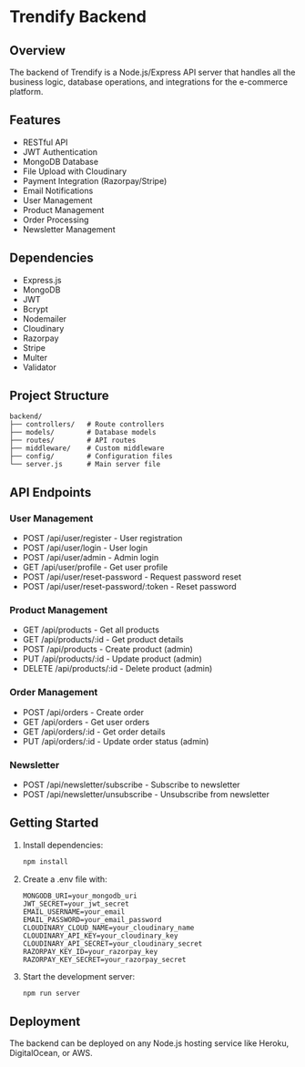 # Trendify Backend

## Overview
The backend of Trendify is a Node.js/Express API server that handles all the business logic, database operations, and integrations for the e-commerce platform.

## Features
- RESTful API
- JWT Authentication
- MongoDB Database
- File Upload with Cloudinary
- Payment Integration (Razorpay/Stripe)
- Email Notifications
- User Management
- Product Management
- Order Processing
- Newsletter Management

## Dependencies
- Express.js
- MongoDB
- JWT
- Bcrypt
- Nodemailer
- Cloudinary
- Razorpay
- Stripe
- Multer
- Validator

## Project Structure
```
backend/
├── controllers/   # Route controllers
├── models/        # Database models
├── routes/        # API routes
├── middleware/    # Custom middleware
├── config/        # Configuration files
└── server.js      # Main server file
```

## API Endpoints

### User Management
- POST /api/user/register - User registration
- POST /api/user/login - User login
- POST /api/user/admin - Admin login
- GET /api/user/profile - Get user profile
- POST /api/user/reset-password - Request password reset
- POST /api/user/reset-password/:token - Reset password

### Product Management
- GET /api/products - Get all products
- GET /api/products/:id - Get product details
- POST /api/products - Create product (admin)
- PUT /api/products/:id - Update product (admin)
- DELETE /api/products/:id - Delete product (admin)

### Order Management
- POST /api/orders - Create order
- GET /api/orders - Get user orders
- GET /api/orders/:id - Get order details
- PUT /api/orders/:id - Update order status (admin)

### Newsletter
- POST /api/newsletter/subscribe - Subscribe to newsletter
- POST /api/newsletter/unsubscribe - Unsubscribe from newsletter

## Getting Started
1. Install dependencies:
   ```bash
   npm install
   ```

2. Create a .env file with:
   ```
   MONGODB_URI=your_mongodb_uri
   JWT_SECRET=your_jwt_secret
   EMAIL_USERNAME=your_email
   EMAIL_PASSWORD=your_email_password
   CLOUDINARY_CLOUD_NAME=your_cloudinary_name
   CLOUDINARY_API_KEY=your_cloudinary_key
   CLOUDINARY_API_SECRET=your_cloudinary_secret
   RAZORPAY_KEY_ID=your_razorpay_key
   RAZORPAY_KEY_SECRET=your_razorpay_secret
   ```

3. Start the development server:
   ```bash
   npm run server
   ```

## Deployment
The backend can be deployed on any Node.js hosting service like Heroku, DigitalOcean, or AWS. 